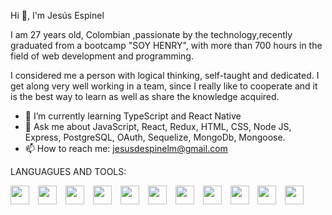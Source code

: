 Hi 👋, I'm Jesús Espinel


I am 27 years old, Colombian ,passionate by the technology,recently graduated from a bootcamp "SOY HENRY", with more than 700 hours in the field of web development and programming.

I considered me a person with logical thinking, self-taught and dedicated. I get along very well working in a team, since I really like to cooperate and it is the best way to learn as well as share the knowledge acquired.

- 🌱 I’m currently learning TypeScript and React Native
- 💬 Ask me about JavaScript, React, Redux, HTML, CSS, Node JS, Express, PostgreSQL, OAuth, Sequelize, MongoDb, Mongoose.
- 📫 How to reach me: jesusdespinelm@gmail.com

LANGUAGUES AND TOOLS:

<img width="30px" style="padding-right:10px;" src="https://cdn.jsdelivr.net/gh/devicons/devicon/icons/javascript/javascript-original.svg" />
<img width="30px" style="padding-right:10px;"  src="https://cdn.jsdelivr.net/gh/devicons/devicon/icons/react/react-original.svg" />
<img width="30px" style="padding-right:10px;"  src="https://cdn.jsdelivr.net/gh/devicons/devicon/icons/redux/redux-original.svg" />
<img width="30px" style="padding-right:10px;"  src="https://cdn.jsdelivr.net/gh/devicons/devicon/icons/css3/css3-original.svg" />
<img width="30px" style="padding-right:10px;"  src="https://cdn.jsdelivr.net/gh/devicons/devicon/icons/html5/html5-original.svg" /> 
<img width="30px" style="padding-right:10px;"  src="https://cdn.jsdelivr.net/gh/devicons/devicon/icons/tailwindcss/tailwindcss-plain.svg" />         
<img width="30px" style="padding-right:10px;"  src="https://cdn.jsdelivr.net/gh/devicons/devicon/icons/nodejs/nodejs-original-wordmark.svg" />
<img width="30px" style="padding-right:10px;"  src="https://cdn.jsdelivr.net/gh/devicons/devicon/icons/express/express-original-wordmark.svg" />
<img width="30px" style="padding-right:10px;"  src="https://cdn.jsdelivr.net/gh/devicons/devicon/icons/postgresql/postgresql-original-wordmark.svg" />
<img width="30px" style="padding-right:10px;"  src="https://cdn.jsdelivr.net/gh/devicons/devicon/icons/sequelize/sequelize-original.svg" />
<img width="30px" style="padding-right:10px;"  src="https://cdn.jsdelivr.net/gh/devicons/devicon/icons/mongodb/mongodb-original-wordmark.svg" />

          
                    
                
          
          
